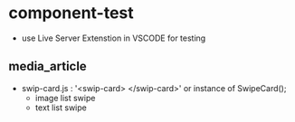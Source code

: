 # component-test
- use Live Server Extenstion in VSCODE for testing
## media_article
- swip-card.js : '\<swip-card> \</swip-card>' or instance of SwipeCard();
    - image list swipe
    - text list swipe